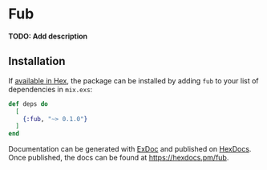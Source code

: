 # Fub

**TODO: Add description**

## Installation

If [available in Hex](https://hex.pm/docs/publish), the package can be installed
by adding `fub` to your list of dependencies in `mix.exs`:

```elixir
def deps do
  [
    {:fub, "~> 0.1.0"}
  ]
end
```

Documentation can be generated with [ExDoc](https://github.com/elixir-lang/ex_doc)
and published on [HexDocs](https://hexdocs.pm). Once published, the docs can
be found at <https://hexdocs.pm/fub>.

